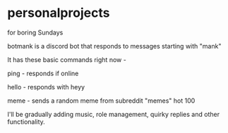 # personalprojects
 for boring Sundays

botmank is a discord bot that responds to messages starting with "mank"

It has these basic commands right now - 

ping  - responds if online

hello - responds with heyy

meme  - sends a random meme from subreddit "memes" hot 100

I'll be gradually adding music, role management, quirky replies and other functionality.
